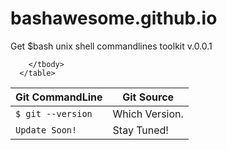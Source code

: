 # bashawesome.github.io
Get $bash unix shell commandlines toolkit v.0.0.1


<table class="table">
        <thead>
          <tr>
            <th>Git CommandLine</th>
            <th id="fadeout-1">Git Source</th>
          </tr>
        </thead>
        <tbody>
          <tr>
            <td><code>$ git --version </code></td>
            <td id="fadeout-1">Which Version.</td>
          </tr>
              <tr>
            <td><code>Update Soon!</code></td>
            <td id="fadeout-1">Stay Tuned!</td>
          </tr>
  
        </tbody>
      </table>